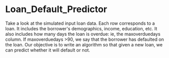 # Loan_Default_Predictor
Take a look at the simulated input loan data. Each row corresponds to a loan. It includes the borrower's demographics, income, education, etc. It also includes how many days the loan is overdue: ie, the maxoverduedays column. If maxoverduedays >90, we say that the borrower has defaulted on the loan.  Our objective is to write an algorithm so that given a new loan, we can predict whether it will default or not. 
